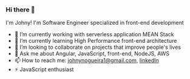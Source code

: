 ### Hi there 👋

I'm Johny! I'm Software Engineer specialized in front-end development


- 🔭 I’m currently working with serverless application MEAN Stack
- 🌱 I’m currently learning High Performance front-end architecture
- 👯 I’m looking to collaborate on projects that improve people's lives
- 💬 Ask me about Angular, JavaScript, front-end, NodeJS, AWS
- 📫 How to reach me: johnynogueira1@gmail.com, [linkedIn](https://www.linkedin.com/in/johnynogueira/) 
- ⚡ JavaScript enthusiast

